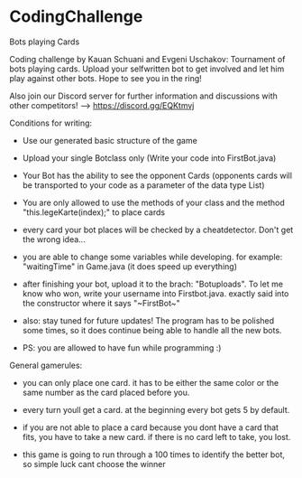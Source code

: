 # CodingChallenge
Bots playing Cards

Coding challenge by Kauan Schuani and Evgeni Uschakov: Tournament of bots playing cards. Upload your selfwritten bot to get involved and let him play against other bots. Hope to see you in the ring!

Also join our Discord server for further information and discussions with other competitors! --> https://discord.gg/EQKtmvj

Conditions for writing: 

- Use our generated basic structure of the game
            
- Upload your single Botclass only (Write your code into FirstBot.java)
            
- Your Bot has the ability to see the opponent Cards (opponents cards will be transported to your code as a parameter of the data type List<Karte>)

- You are only allowed to use the methods of your class and the method "this.legeKarte(index);" to place cards

- every card your bot places will be checked by a cheatdetector. Don't get the wrong idea...

- you are able to change some variables while developing. for example: "waitingTime" in Game.java (it does speed up everything)

- after finishing your bot, upload it to the brach: "Botuploads". To let me know who won, write your username into Firstbot.java. exactly said into the constructor where it says "~FirstBot~"

- also: stay tuned for future updates! The program has to be polished some times, so it does continue being able to handle all the new bots.

- PS: you are allowed to have fun while programming :)
            
General gamerules: 

- you can only place one card. it has to be either the same color or the same number as the card placed before you.

- every turn youll get a card. at the beginning every bot gets 5 by default. 

- if you are not able to place a card because you dont have a card that fits, you have to take a new card. if there is no card left to take, you lost.

- this game is going to run through a 100 times to identify the better bot, so simple luck cant choose the winner

